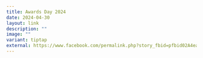 ```yaml
---
title: Awards Day 2024
date: 2024-04-30
layout: link
description: ""
image: ""
variant: tiptap
external: https://www.facebook.com/permalink.php?story_fbid=pfbid02A4eaRfvyjAUPDC9EZKSv9Vap9KaiNiD6xvPKciecNGsPZHj5uBTmT9ucXYHeFvvQl&id=100063501596910
---
```

